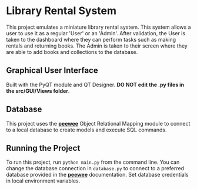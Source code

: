 # Library Rental System
This project emulates a miniature library rental system. This system allows a user to use it as a regular 'User' or an 'Admin'.
After validation, the User is taken to the dashboard where they can perform tasks such as making rentals and returning books. The Admin is taken to their screen where they are able to add books and collections to the database.


## Graphical User Interface
Built with the PyQT module and QT Designer. **DO NOT edit the .py files in the src/GUI/Views folder**.

## Database
This project uses the [**peewee**](http://docs.peewee-orm.com/en/latest/) Object Relational Mapping module to connect to a local database to create models and execute SQL commands.

## Running the Project
To run this project, run `python main.py` from the command line. You can change the database connection in `database.py` to connect to a preferred database provided in the [**peewee**](http://docs.peewee-orm.com/en/latest/) documentation. Set database credentials in local environment variables.
